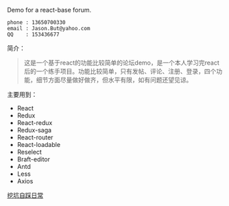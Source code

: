 Demo for a react-base forum.


```
phone : 13650700330
email : Jason.But@yahoo.com
QQ    : 153436677
```



简介：
>   这是一个基于react的功能比较简单的论坛demo，是一个本人学习完react后的一个练手项目。功能比较简单，只有发帖、评论、注册、登录，四个功能，细节方面尽量做好做齐，但水平有限，如有问题还望见谅。
    
    
主要用到：
* React
* Redux
* React-redux
* Redux-saga
* React-router
* React-loadable
* Reselect
* Braft-editor
* Antd
* Less
* Axios


[挖坑自踩日常](./UPDATE.md)
